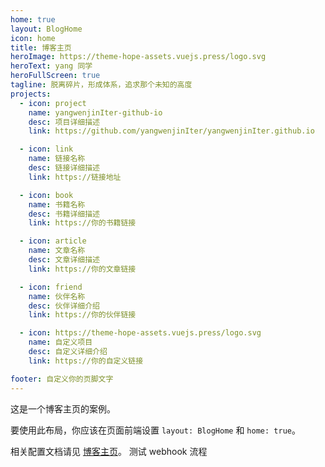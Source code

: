 ```yaml
---
home: true
layout: BlogHome
icon: home
title: 博客主页
heroImage: https://theme-hope-assets.vuejs.press/logo.svg
heroText: yang 同学
heroFullScreen: true
tagline: 脱离碎片，形成体系，追求那个未知的高度
projects:
  - icon: project
    name: yangwenjinIter-github-io
    desc: 项目详细描述
    link: https://github.com/yangwenjinIter/yangwenjinIter.github.io

  - icon: link
    name: 链接名称
    desc: 链接详细描述
    link: https://链接地址

  - icon: book
    name: 书籍名称
    desc: 书籍详细描述
    link: https://你的书籍链接

  - icon: article
    name: 文章名称
    desc: 文章详细描述
    link: https://你的文章链接

  - icon: friend
    name: 伙伴名称
    desc: 伙伴详细介绍
    link: https://你的伙伴链接

  - icon: https://theme-hope-assets.vuejs.press/logo.svg
    name: 自定义项目
    desc: 自定义详细介绍
    link: https://你的自定义链接

footer: 自定义你的页脚文字
---
```


这是一个博客主页的案例。

要使用此布局，你应该在页面前端设置 `layout: BlogHome` 和 `home: true`。

相关配置文档请见 [博客主页](https://theme-hope.vuejs.press/zh/guide/blog/home.html)。
测试 webhook 流程
